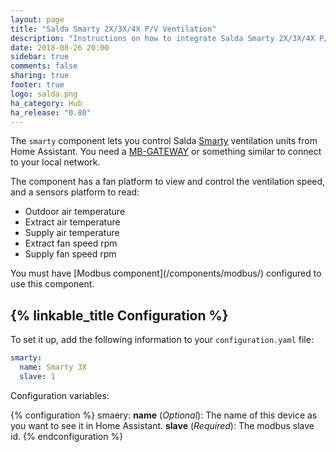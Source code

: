 ```yaml
---
layout: page
title: "Salda Smarty 2X/3X/4X P/V Ventilation"
description: "Instructions on how to integrate Salda Smarty 2X/3X/4X P/V ventilation systems into Home Assistant."
date: 2018-08-26 20:00
sidebar: true
comments: false
sharing: true
footer: true
logo: salda.png
ha_category: Hub
ha_release: "0.80"
---
```


The `smarty` component lets you control Salda [Smarty](http://www.salda.lt/en/products/category/compact-counter-flow-units) ventilation units from Home Assistant. You need a [MB-GATEWAY](http://www.salda.lt/en/products/item/5637227077) or something similar to connect to your local network.

The component has a fan platform to view and control the ventilation speed, and a sensors platform to read:
- Outdoor air temperature
- Extract air temperature
- Supply air temperature
- Extract fan speed rpm
- Supply fan speed rpm

<p class='note'>
You must have [Modbus component](/components/modbus/) configured to use this component.
</p>

## {% linkable_title Configuration %}

To set it up, add the following information to your `configuration.yaml` file:

```yaml
smarty:
  name: Smarty 3X
  slave: 1
```

Configuration variables:

{% configuration %}
smaery:
  **name** (*Optional*): The name of this device as you want to see it in Home Assistant.
  **slave** (*Required*): The modbus slave id.
{% endconfiguration %}
